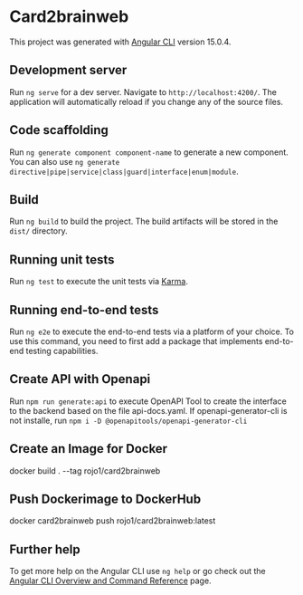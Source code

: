 # Card2brainweb

This project was generated with [Angular CLI](https://github.com/angular/angular-cli) version 15.0.4.

## Development server

Run `ng serve` for a dev server. Navigate to `http://localhost:4200/`. The application will automatically reload if you change any of the source files.

## Code scaffolding

Run `ng generate component component-name` to generate a new component. You can also use `ng generate directive|pipe|service|class|guard|interface|enum|module`.

## Build

Run `ng build` to build the project. The build artifacts will be stored in the `dist/` directory.

## Running unit tests

Run `ng test` to execute the unit tests via [Karma](https://karma-runner.github.io).

## Running end-to-end tests

Run `ng e2e` to execute the end-to-end tests via a platform of your choice. To use this command, you need to first add a package that implements end-to-end testing capabilities.

## Create API with Openapi 

Run `npm run generate:api` to execute OpenAPI Tool to create the interface to the backend based on the file api-docs.yaml.
If openapi-generator-cli is not installe, run `npm i -D @openapitools/openapi-generator-cli`

## Create an Image for Docker
docker build  . --tag rojo1/card2brainweb


## Push Dockerimage to DockerHub
docker card2brainweb push rojo1/card2brainweb:latest



## Further help

To get more help on the Angular CLI use `ng help` or go check out the [Angular CLI Overview and Command Reference](https://angular.io/cli) page.
